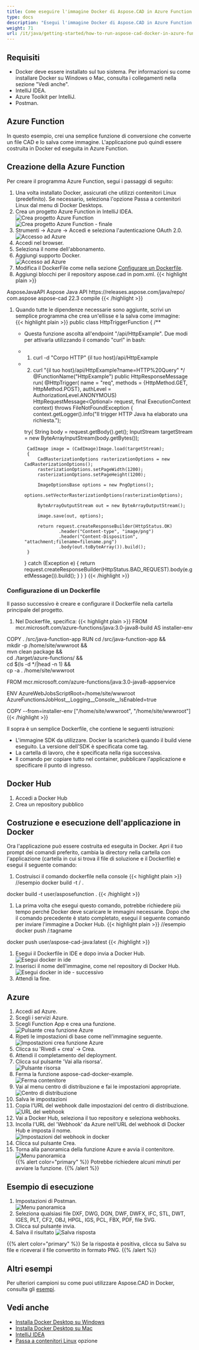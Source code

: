 ```yaml
---
title: Come eseguire l'immagine Docker di Aspose.CAD in Azure Function
type: docs
description: "Esegui l'immagine Docker di Aspose.CAD in Azure Function."
weight: 71
url: /it/java/getting-started/how-to-run-aspose-cad-docker-in-azure-function/
---
```


## Requisiti
- Docker deve essere installato sul tuo sistema. Per informazioni su come installare Docker su Windows o Mac, consulta i collegamenti nella sezione "Vedi anche".
- IntelliJ IDEA.
- Azure Toolkit per IntelliJ.
- Postman.

## Azure Function

In questo esempio, crei una semplice funzione di conversione che converte un file CAD e lo salva come immagine. L'applicazione può quindi essere costruita in Docker ed eseguita in Azure Function.

## Creazione della Azure Function

Per creare il programma Azure Function, segui i passaggi di seguito:
1. Una volta installato Docker, assicurati che utilizzi contenitori Linux (predefinito). Se necessario, seleziona l'opzione Passa a contenitori Linux dal menu di Docker Desktops.
1. Crea un progetto Azure Function in IntelliJ IDEA.<br>
![Crea progetto Azure Function](/_assets/java/java-azure/create-function-ide-1.png)<br>
![Crea progetto Azure Function - finale](/_assets/java/java-azure/create-function-ide-2.png)<br>
1. Strumenti -> Azure -> Accedi e seleziona l'autenticazione OAuth 2.0.<br>
![Accesso ad Azure](/_assets/java/java-azure/sign-in-azure.png)<br>
1. Accedi nel browser.
1. Seleziona il nome dell'abbonamento.
1. Aggiungi supporto Docker.<br>
![Accesso ad Azure](/_assets/java/java-azure/add-docker-support.png)<br>
1. Modifica il DockerFile come nella sezione <a href="#configuring-a-dockerfile">Configurare un Dockerfile</a>.
1. Aggiungi blocchi per il repository aspose.cad in pom.xml.
{{< highlight plain >}}
<repositories>
    <repository>
		<id>AsposeJavaAPI</id>
        <name>Aspose Java API</name>
        <url>https://releases.aspose.com/java/repo/</url>
    </repository>
</repositories>


<dependencies>
 <dependency>
    <groupId>com.aspose</groupId>
    <artifactId>aspose-cad</artifactId>
    <version>22.3</version>
    <scope>compile</scope>
  </dependency>
</dependencies>
{{< /highlight >}}

1. Quando tutte le dipendenze necessarie sono aggiunte, scrivi un semplice programma che crea un'ellisse e la salva come immagine:<br>
{{< highlight plain >}}
public class HttpTriggerFunction {
    /**
     * Questa funzione ascolta all'endpoint "/api/HttpExample". Due modi per attivarla utilizzando il comando "curl" in bash:
     * 1. curl -d "Corpo HTTP" {il tuo host}/api/HttpExample
     * 2. curl "{il tuo host}/api/HttpExample?name=HTTP%20Query"
     */
    @FunctionName("HttpExample")
    public HttpResponseMessage run(
            @HttpTrigger(
                name = "req",
                methods = {HttpMethod.GET, HttpMethod.POST},
                authLevel = AuthorizationLevel.ANONYMOUS)
                HttpRequestMessage<Optional<String>> request,
            final ExecutionContext context) throws FileNotFoundException {
        context.getLogger().info("Il trigger HTTP Java ha elaborato una richiesta.");

        try{
            String body = request.getBody().get();
            InputStream targetStream = new ByteArrayInputStream(body.getBytes());

            CadImage image = (CadImage)Image.load(targetStream);
            {
                CadRasterizationOptions rasterizationOptions = new CadRasterizationOptions();
                rasterizationOptions.setPageWidth(1200);
                rasterizationOptions.setPageHeight(1200);

                ImageOptionsBase options = new PngOptions();
                options.setVectorRasterizationOptions(rasterizationOptions);

                ByteArrayOutputStream out = new ByteArrayOutputStream();

                image.save(out, options);

                return request.createResponseBuilder(HttpStatus.OK)
                        .header("Content-type", "image/png")
                        .header("Content-Disposition", "attachment;filename=filename.png")
                        .body(out.toByteArray()).build();
            }
        }
        catch (Exception e)
		{
            return request.createResponseBuilder(HttpStatus.BAD_REQUEST).body(e.getMessage()).build();
        }
    }
}
{{< /highlight >}}

### Configurazione di un Dockerfile

 Il passo successivo è creare e configurare il Dockerfile nella cartella principale del progetto.

1. Nel Dockerfile, specifica:
{{< highlight plain >}}
FROM mcr.microsoft.com/azure-functions/java:3.0-java8-build AS installer-env

COPY . /src/java-function-app
RUN cd /src/java-function-app && \
    mkdir -p /home/site/wwwroot && \
    mvn clean package && \
    cd ./target/azure-functions/ && \
    cd $(ls -d */|head -n 1) && \
    cp -a . /home/site/wwwroot

FROM mcr.microsoft.com/azure-functions/java:3.0-java8-appservice

ENV AzureWebJobsScriptRoot=/home/site/wwwroot \
    AzureFunctionsJobHost__Logging__Console__IsEnabled=true

COPY --from=installer-env ["/home/site/wwwroot", "/home/site/wwwroot"]
{{< /highlight >}}

 Il sopra è un semplice Dockerfile, che contiene le seguenti istruzioni:

- L'immagine SDK da utilizzare. Docker la scaricherà quando il build viene eseguito. La versione dell'SDK è specificata come tag.
- La cartella di lavoro, che è specificata nella riga successiva.
- Il comando per copiare tutto nel container, pubblicare l'applicazione e specificare il punto di ingresso.

## Docker Hub
1. Accedi a Docker Hub
1. Crea un repository pubblico

## Costruzione e esecuzione dell'applicazione in Docker
 
 Ora l'applicazione può essere costruita ed eseguita in Docker. Apri il tuo prompt dei comandi preferito, cambia la directory nella cartella con l'applicazione (cartella in cui si trova il file di soluzione e il Dockerfile) e esegui il seguente comando:


1. Costruisci il comando dockerfile nella console
{{< highlight plain >}}
//esempio
docker build -t <nome utente>/<nome repository> .

docker build -t user/asposefunction .
{{< /highlight >}}
 
1. La prima volta che esegui questo comando, potrebbe richiedere più tempo perché Docker deve scaricare le immagini necessarie. Dopo che il comando precedente è stato completato, esegui il seguente comando per inviare l'immagine a Docker Hub.
{{< highlight plain >}}
//esempio
docker push <nome utente>/<nome repository>:tagname

docker push user/aspose-cad-java:latest
{{< /highlight >}}

1. Esegui il Dockerfile in IDE e dopo invia a Docker Hub.<br>
![Esegui docker in ide](/_assets/java/java-azure/docker-run-in-ide.png)<br>
1. Inserisci il nome dell'immagine, come nel repository di Docker Hub.<br>
![Esegui docker in ide - successivo](/_assets/java/java-azure/docker-run-in-ide-1.png)<br>
1. Attendi la fine.

## Azure

1. Accedi ad Azure.
1. Scegli i servizi Azure.
1. Scegli Function App e crea una funzione.<br>
![Pulsante crea funzione Azure](/_assets/java/java-azure/create-function-azure.png)<br>
1. Ripeti le impostazioni di base come nell'immagine seguente.<br>
![Impostazioni crea funzione Azure](/_assets/java/java-azure/create-function-settings.png)<br>
1. Clicca su 'Rivedi + crea' -> Crea.
1. Attendi il completamento del deployment.
1. Clicca sul pulsante 'Vai alla risorsa'.<br>
![Pulsante risorsa](/_assets/java/java-azure/go-to-resource.png)<br>
1. Ferma la funzione aspose-cad-docker-example.<br>
![Ferma contenitore](/_assets/java/java-azure/stop-container.png)<br>
1. Vai al menu centro di distribuzione e fai le impostazioni appropriate.<br>
![Centro di distribuzione](/_assets/java/java-azure/deployment-center.png)<br>
1. Salva le impostazioni
1. Copia l'URL del webhook dalle impostazioni del centro di distribuzione.<br>
![URL del webhook](/_assets/java/java-azure/webhook-url.png)<br>
1. Vai a Docker Hub, seleziona il tuo repository e seleziona webhooks.
1. Incolla l'URL del 'Webhook' da Azure nell'URL del webhook di Docker Hub e imposta il nome.<br>
![Impostazioni del webhook in docker](/_assets/java/java-azure/webhook.png)<br>
1. Clicca sul pulsante Crea.
1. Torna alla panoramica della funzione Azure e avvia il contenitore.<br>
![Menu panoramica](/_assets/java/java-azure/overview.png)<br>
{{% alert color="primary" %}} 
Potrebbe richiedere alcuni minuti per avviare la funzione.
{{% /alert %}}

## Esempio di esecuzione

1. Impostazioni di Postman.<br>
![Menu panoramica](/_assets/java/java-azure/postman-settings.png)<br>
1. Seleziona qualsiasi file DXF, DWG, DGN, DWF, DWFX, IFC, STL, DWT, IGES, PLT, CF2, OBJ, HPGL, IGS, PCL, FBX, PDF, file SVG.
1. Clicca sul pulsante invia.
1. Salva il risultato
![Salva risposta](/_assets/java/java-azure/response-postman.png)<br>

{{% alert color="primary" %}} 
Se la risposta è positiva, clicca su Salva su file e riceverai il file convertito in formato PNG.
{{% /alert %}}

## Altri esempi

Per ulteriori campioni su come puoi utilizzare Aspose.CAD in Docker, consulta gli [esempi](https://github.com/aspose-cad/Aspose.CAD-Documentation).


## Vedi anche

- [Installa Docker Desktop su Windows](https://docs.docker.com/docker-for-windows/install/)
- [Installa Docker Desktop su Mac](https://docs.docker.com/docker-for-mac/install/)
- [IntelliJ IDEA](https://www.jetbrains.com/idea/)
- [Passa a contenitori Linux](https://docs.docker.com/docker-for-windows/#switch-between-windows-and-linux-containers) opzione
